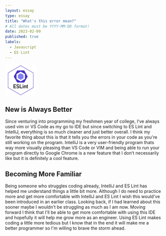 ```yaml
---
layout: essay
type: essay
title: "What's this error mean?"
# All dates must be YYYY-MM-DD format!
date: 2023-02-09
published: true
labels:
  - Javascript
  - ES Lint
---
```


<img width="100px" class="rounded float-start pe-4" src="../img/eslint.png">

## New is Always Better
  Since venturing into programming my freshmen year of college, Iʻve always used vim or VS Code as my go to IDE but since switching to ES Lint and IntelliJ, everything is so much cleaner and just better overall. I think my favorite thing about this is that it tells you the errors in your code as you're still working on the program. IntelliJ is a very user-friendly program thats way more visually pleasing than VS Code or VIM and being able to run your program directly to Google Chrome is a new feature that I donʻt necessarily like but it is definitely a cool feature. 
  
## Becoming More Familiar
  Being someone who struggles coding already, IntelliJ and ES Lint has helped me understand things a little bit more. Although I do need to practice more and get more comfortable with IntelliJ and ES Lint I wish this would've been introduced in an earlier class. Looking back, if I had learned about this sooner maybe I wouldn't be struggling as much as I am now. Moving forward I think that I'll be able to get more comfortable with using this IDE and hopefully it will help me grow more as an engineer. Using ES Lint makes coding a little more tedious but I know that in the end it will make me a better programmer so I'm willing to brave the storm ahead.

